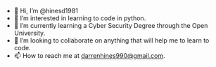 - 👋 Hi, I’m @hinesd1981
- 👀 I’m interested in learning to code in python. 
- 🌱 I’m currently learning a Cyber Security Degree through the Open University.
- 💞️ I’m looking to collaborate on anything that will help me to learn to code.
- 📫 How to reach me at darrenhines990@gmail.com.

<!---
hinesd1981/hinesd1981 is a ✨ special ✨ repository because its `README.md` (this file) appears on your GitHub profile.
You can click the Preview link to take a look at your changes.
--->
